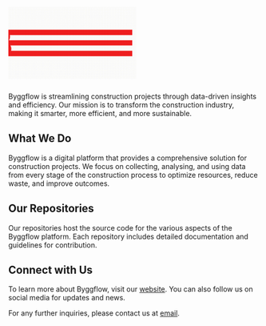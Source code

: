 # <img width="256" alt="Byggflow logo" src="https://raw.githubusercontent.com/byggflow/.github/main/logotype/colored/type-colored.gif" loop=infinite>

Byggflow is streamlining construction projects through data-driven insights and efficiency. Our mission is to transform the construction industry, making it smarter, more efficient, and more sustainable.

## What We Do

Byggflow is a digital platform that provides a comprehensive solution for construction projects. We focus on collecting, analysing, and using data from every stage of the construction process to optimize resources, reduce waste, and improve outcomes.

## Our Repositories

Our repositories host the source code for the various aspects of the Byggflow platform. Each repository includes detailed documentation and guidelines for contribution.

## Connect with Us

To learn more about Byggflow, visit our [website](https://byggflow.com). You can also follow us on social media for updates and news.

For any further inquiries, please contact us at [email](mailto:support@byggflow.com).
